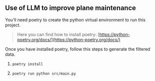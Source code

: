 ## Use of LLM to improve plane maintenance

You'll need poetry to create the python virtual environment to run this project.  
> Here you can find how to install poetry: [https://python-poetry.org/docs/](https://python-poetry.org/docs/)

Once you have installed poetry, follow this steps to generate the filtered data.


1. `poetry install` 

2. `poetry run python src/main.py`